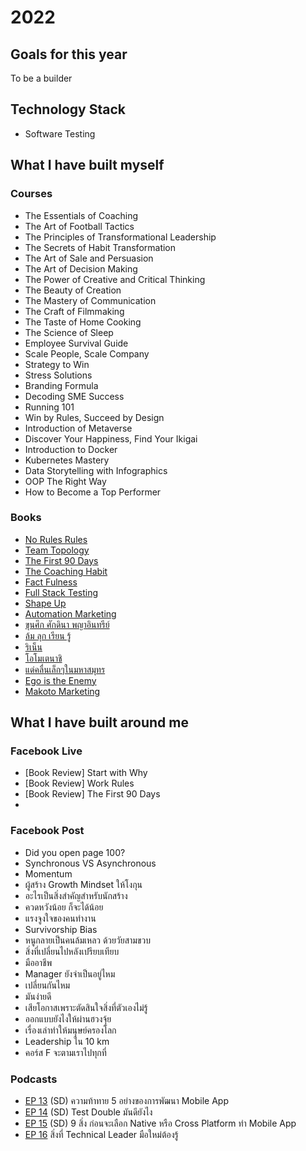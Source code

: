 # 2022

## Goals for this year
To be a builder

## Technology Stack
- Software Testing

## What I have built myself

### Courses
- The Essentials of Coaching
- The Art of Football Tactics
- The Principles of Transformational Leadership
- The Secrets of Habit Transformation
- The Art of Sale and Persuasion
- The Art of Decision Making
- The Power of Creative and Critical Thinking
- The Beauty of Creation
- The Mastery of Communication
- The Craft of Filmmaking
- The Taste of Home Cooking
- The Science of Sleep
- Employee Survival Guide
- Scale People, Scale Company
- Strategy to Win
- Stress Solutions
- Branding Formula
- Decoding SME Success
- Running 101
- Win by Rules, Succeed by Design
- Introduction of Metaverse
- Discover Your Happiness, Find Your Ikigai
- Introduction to Docker
- Kubernetes Mastery
- Data Storytelling with Infographics
- OOP The Right Way
- How to Become a Top Performer

### Books
- [No Rules Rules](https://www.goodreads.com/book/show/49099937-no-rules-rules)
- [Team Topology](https://www.goodreads.com/book/show/44135420-team-topologies)
- [The First 90 Days](https://www.goodreads.com/book/show/15824358-the-first-90-days)
- [The Coaching Habit](https://www.goodreads.com/book/show/59129554)
- [Fact Fulness](https://www.goodreads.com/book/show/34890015-factfulness)
- [Full Stack Testing](https://www.goodreads.com/book/show/59891129-full-stack-testing)
- [Shape Up](https://www.goodreads.com/book/show/55987183-shape-up)
- [Automation Marketing](https://www.goodreads.com/book/show/56987867-automation-marketing)
- [ขุนศึก ศักดินา พญาอินทรีย์](https://www.goodreads.com/book/show/54869059)
- [ล้ม ลุก เรียน รู้](https://www.goodreads.com/book/show/55668151)
- [ริเน็น](https://www.goodreads.com/book/show/43399038-100)
- [โอโมเตนาชิ](https://www.goodreads.com/book/show/58319070)
- [แด่คลื่นเล็กๆในมหาสมุทร](https://www.goodreads.com/book/show/62624876)
- [Ego is the Enemy](https://www.goodreads.com/book/show/57888969)
- [Makoto Marketing](https://www.goodreads.com/book/show/57892131)

## What I have built around me

### Facebook Live
- [Book Review] Start with Why
- [Book Review] Work Rules
- [Book Review] The First 90 Days
- 
### Facebook Post
- Did you open page 100?
- Synchronous VS Asynchronous
- Momentum
- ผู้สร้าง Growth Mindset ให้โงกุน
- อะไรเป็นสิ่งสำคัญสำหรับนักสร้าง
- ควดหวังน้อย ก็จะได้น้อย
- แรงจูงใจของคนทำงาน
- Survivorship Bias
- หนูกลายเป็นคนล้มเหลว ด้วยวัยสามขวบ
- สิ่งที่เปลี่ยนไปหลังเปรียบเทียบ
- มืออาชีพ
- Manager ยังจำเป็นอยู่ไหม
- เปลี่ยนกันไหม
- มันง่ายดี
- เสียโอกาสเพราะตัดสินใจสิ่งที่ตัวเองไม่รู้
- ออกแบบยังไงให้ผ่านฮวงจุ้ย
- เรื่องเล่าทำให้มนุษย์ครองโลก
- Leadership ใน 10 km
- คอร์ส F จะตามเราไปทุกที่

### Podcasts
- [EP 13](https://open.spotify.com/episode/711oULyYyZz8hjA5nz8Aoe?si=T7U5UJDbQfy3l-shJO6xnw&utm_source=copy-link&fbclid=IwAR2FvYqW8UXiIuSVz5eSqbIKzshOB6f4Wv8i0ywYKFlbx4nlFKS2JoE9DlU&nd=1) (SD) ความท้าทาย 5 อย่างของการพัฒนา Mobile App
- [EP 14](https://open.spotify.com/episode/4odhsNGxESce90EkT3RyZc?si=AFJbhrbBRyuXVonLEk2t5w&utm_source=copy-link&fbclid=IwAR3xw6fb5pUAgg0dZDjCobFuCRwMM0zsfavwiJEGq__fNuDZeRkLtTkDt3g&nd=1) (SD) Test Double มันดียังไง
- [EP 15](https://open.spotify.com/episode/09zqo5mIoK0iY5O8oSM146?si=D3oE2UqCSvSL2WUCXaJiww&utm_source=copy-link&fbclid=IwAR2BI841Z5SZ0DuQKiUS--VgARs1v2WMQXovBhThXM8NNtBtKkvEMlRrO2U&nd=1) (SD) 9 สิ่ง ก่อนจะเลือก Native หรือ Cross Platform ทำ Mobile App
- [EP 16](https://open.spotify.com/episode/0zLG9DrwmKRZkV5JhV6liY?si=bb3a7b9f0e8f4959) สิ่งที่ Technical Leader มือใหม่ต้องรู้
